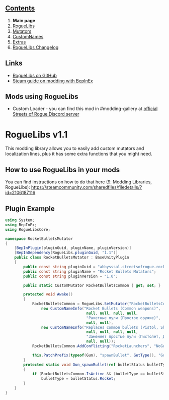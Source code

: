 ## [Contents](https://github.com/Abbysssal/RogueLibs) ##

1. **Main page**
2. [RogueLibs](https://github.com/Abbysssal/RogueLibs/blob/master/RogueLibs.md)
3. [Mutators](https://github.com/Abbysssal/RogueLibs/blob/master/Mutators.md)
4. [CustomNames](https://github.com/Abbysssal/RogueLibs/blob/master/CustomNames.md)
5. [Extras](https://github.com/Abbysssal/RogueLibs/blob/master/Extras.md)
6. [RogueLibs Changelog](https://github.com/Abbysssal/RogueLibs/blob/master/Changelog.md)

## Links ##
*  [RogueLibs on GitHub](https://github.com/Abbysssal/RogueLibs)
*  [Steam guide on modding with BepInEx](https://steamcommunity.com/sharedfiles/filedetails/?id=2106187116)

## Mods using RogueLibs ##
*  Custom Loader - you can find this mod in #modding-gallery at [official Streets of Rogue Discord server](https://discord.com/invite/streetsofrogue)

# RogueLibs v1.1 #
This modding library allows you to easily add custom mutators and localization lines, plus it has some extra functions that you might need.

## How to use RogueLibs in your mods ##
You can find instructions on how to do that here (9. Modding Libraries, RogueLibs):
https://steamcommunity.com/sharedfiles/filedetails/?id=2106187116

## Plugin Example ##
```cs
using System;
using BepInEx;
using RogueLibsCore;

namespace RocketBulletsMutator
{
    [BepInPlugin(pluginGuid, pluginName, pluginVersion)]
    [BepInDependency(RogueLibs.pluginGuid, "1.1")]
    public class RocketBulletsMutator : BaseUnityPlugin
    {
        public const string pluginGuid = "abbysssal.streetsofrogue.rocketbulletsmutator";
        public const string pluginName = "Rocket Bullets Mutators";
        public const string pluginVersion = "1.0";

        public static CustomMutator RocketBulletsCommon { get; set; }

        protected void Awake()
        {
            RocketBulletsCommon = RogueLibs.SetMutator("RocketBulletsCommon", true,
                new CustomNameInfo("Rocket Bullets (Common weapons)",
                                    null, null, null, null,
                                    "Ракетные пули (Простое оружие)",
                                    null, null),
                new CustomNameInfo("Replaces common bullets (Pistol, Shotgun, Machinegun, etc.) with rockets. Rate of fire is unchanged.",
                                    null, null, null, null,
                                    "Заменяет простые пули (Пистолет, Дробовик, Автомат и т.п.) на ракеты. Скорость стрельбы не изменена.",
                                    null, null));
            RocketBulletsCommon.AddConflicting("RocketLaunchers", "NoGuns");

            this.PatchPrefix(typeof(Gun), "spawnBullet", GetType(), "Gun_spawnBullet", new Type[] { typeof(bulletStatus), typeof(InvItem), typeof(int), typeof(bool), typeof(string) });
        }
        protected static void Gun_spawnBullet(ref bulletStatus bulletType)
        {
            if (RocketBulletsCommon.IsActive && (bulletType == bulletStatus.Normal || bulletType == bulletStatus.Shotgun || bulletType == bulletStatus.Revolver))
                bulletType = bulletStatus.Rocket;
        }
    }
}
```

